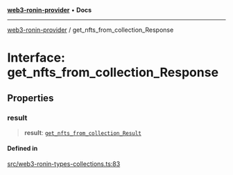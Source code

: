 [**web3-ronin-provider**](../README.md) • **Docs**

***

[web3-ronin-provider](../globals.md) / get\_nfts\_from\_collection\_Response

# Interface: get\_nfts\_from\_collection\_Response

## Properties

### result

> **result**: [`get_nfts_from_collection_Result`](get_nfts_from_collection_Result.md)

#### Defined in

[src/web3-ronin-types-collections.ts:83](https://github.com/chuacw/web3-ronin-provider/blob/8f8ec8edfaa82f0741161cc9ab238177f2999ade/src/web3-ronin-types-collections.ts#L83)
